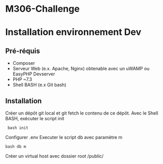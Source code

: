 # M306-Challenge
# Installation environnement Dev

## Pré-réquis

 - Composer
 - Serveur Web (e.x. Apache, Nginx) obtenable avec un uWAMP ou  EasyPHP Devserver
 - PHP ~7.3
 - Shell BASH (e.x Git bash)
 ## Installation 
 Créer un dépôt git local et git fetch le contenu de ce dépôt.
 Avec le Shell BASH, exécuter le script init

     bash init

 Configurer .env
Executer le script db avec paramètre m

    bash db m
Créer un virtual host avec dossier root /public/
